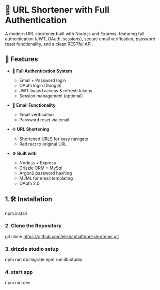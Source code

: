 # 🔗 URL Shortener with Full Authentication

A modern URL shortener built with Node.js and Express, featuring full authentication (JWT, OAuth, sessions), secure email verification, password reset functionality, and a clean RESTful API.

## 🚀 Features

- 🔐 **Full Authentication System**
  - Email + Password login
  - OAuth login (Google)
  - JWT-based access & refresh tokens
  - Session management (optional)

- 📧 **Email Functionality**
  - Email verification
  - Password reset via email
  
- 🌐 **URL Shortening**
  - Shortened URLS for easy navigate
  - Redirect to original URL
    
- ⚙️ **Built with**
  - Node.js + Express
  - Drizzle ORM + MySql
  - Argon2 password hashing
  - MJML for email templating
  - OAuth 2.0
  
## 1.🛠️ Installation
npm install

### 2. Clone the Repository
git clone https://github.com/elishabhatti/url-shortener.git

### 3. drizzle studio setup
npm run db:migrate
npm run db:studio

### 4. start app
npm run dev
